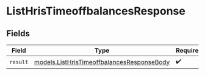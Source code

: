 # ListHrisTimeoffbalancesResponse


## Fields

| Field                                                                                          | Type                                                                                           | Required                                                                                       | Description                                                                                    |
| ---------------------------------------------------------------------------------------------- | ---------------------------------------------------------------------------------------------- | ---------------------------------------------------------------------------------------------- | ---------------------------------------------------------------------------------------------- |
| `result`                                                                                       | [models.ListHrisTimeoffbalancesResponseBody](../models/listhristimeoffbalancesresponsebody.md) | :heavy_check_mark:                                                                             | N/A                                                                                            |